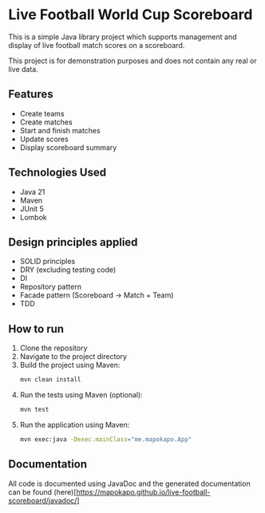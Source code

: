 # Live Football World Cup Scoreboard

This is a simple Java library project which supports management and display of live football match scores on a scoreboard.

This project is for demonstration purposes and does not contain any real or live data.

## Features

- Create teams
- Create matches
- Start and finish matches
- Update scores
- Display scoreboard summary

## Technologies Used

- Java 21
- Maven
- JUnit 5
- Lombok

## Design principles applied

- SOLID principles
- DRY (excluding testing code)
- DI
- Repository pattern
- Facade pattern (Scoreboard -> Match + Team)
- TDD

## How to run

1. Clone the repository
2. Navigate to the project directory
3. Build the project using Maven:
   ```bash
   mvn clean install
   ```
4. Run the tests using Maven (optional):
   ```bash
   mvn test
   ```
5. Run the application using Maven:
   ```bash
   mvn exec:java -Dexec.mainClass="me.mapokapo.App"
   ```

## Documentation

All code is documented using JavaDoc and the generated documentation can be found (here)[https://mapokapo.github.io/live-football-scoreboard/javadoc/]
